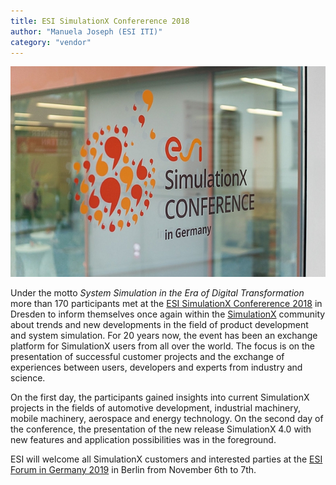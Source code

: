 ```yaml
---
title: ESI SimulationX Confererence 2018
author: "Manuela Joseph (ESI ITI)"
category: "vendor"
---
```


![ESI SimulationX Confererence 2018](ESIITI20180009.jpg 'ESI SimulationX Confererence 2018')

Under the motto *System Simulation in the Era of Digital Transformation* more than 170 participants met at the [ESI SimulationX Confererence 2018](https://www.simulationx.com/esi-simulationx-conference.html) in Dresden to inform themselves once again within the [SimulationX](https://www.simulationx.com) community about trends and new developments in the field of product development and system simulation. For 20 years now, the event has been an exchange platform for SimulationX users from all over the world. The focus is on the presentation of successful customer projects and the exchange of experiences between users, developers and experts from industry and science.

On the first day, the participants gained insights into current SimulationX projects in the fields of automotive development, industrial machinery, mobile machinery, aerospace and energy technology. On the second day of the conference, the presentation of the new release SimulationX 4.0 with new features and application possibilities was in the foreground.

ESI will welcome all SimulationX customers and interested parties at the [ESI Forum in Germany 2019](https://www.esi-group.com/company/events/2019/esi-forum-germany-2019) in Berlin from November 6th to 7th.
